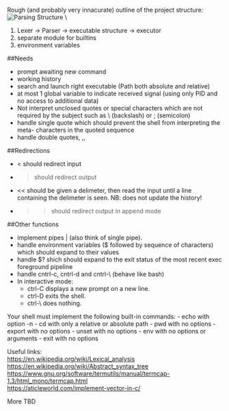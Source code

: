 Rough (and probably very innacurate) outline of the project structure:
![Parsing Structure](https://accu.org/journals/overload/26/145/balaam_2510/1.png) \
1. Lexer -> Parser -> executable structure -> executor
2. separate module for builtins
3. environment variables

##Needs

- prompt awaiting new command
- working history
- search and launch right executable (Path both absolute and relative)
- at most 1 global variable to indicate received signal (using only PID and no access to additional data)
- Not interpret unclosed quotes or special characters which are not required by the
subject such as \ (backslash) or ; (semicolon)
- handle single quote which should prevent the shell from interpreting the meta-
characters in the quoted sequence
- handle double quotes, ,,  

##Redirections

- < should redirect input
- > should redirect output
- << should be given a delimeter, then read the input until a line containing the delimeter is seen. NB: does not update the history!
- >> should redirect output in append mode 


##Other functions

- implement pipes | (also think of single pipe). 
- handle environment variables ($ followed by sequence of characters) which should expand to their values
- handle $? shich should expand to the exit status of the most recent exec foreground pipeline
- handle cntrl-c, cntrl-d and cntrl-\ (behave like bash)
- In interactive mode: 
    - ctrl-C displays a new prompt on a new line.
    - ctrl-D exits the shell.
    - ctrl-\ does nothing.

Your shell must implement the following built-in commands:
    - echo with option -n
    - cd with only a relative or absolute path
    - pwd with no options
    - export with no options
    - unset with no options
    - env with no options or arguments
    - exit with no options


Useful links: \
https://en.wikipedia.org/wiki/Lexical_analysis \
https://en.wikipedia.org/wiki/Abstract_syntax_tree \
https://www.gnu.org/software/termutils/manual/termcap-1.3/html_mono/termcap.html  \
https://aticleworld.com/implement-vector-in-c/ 

More TBD


